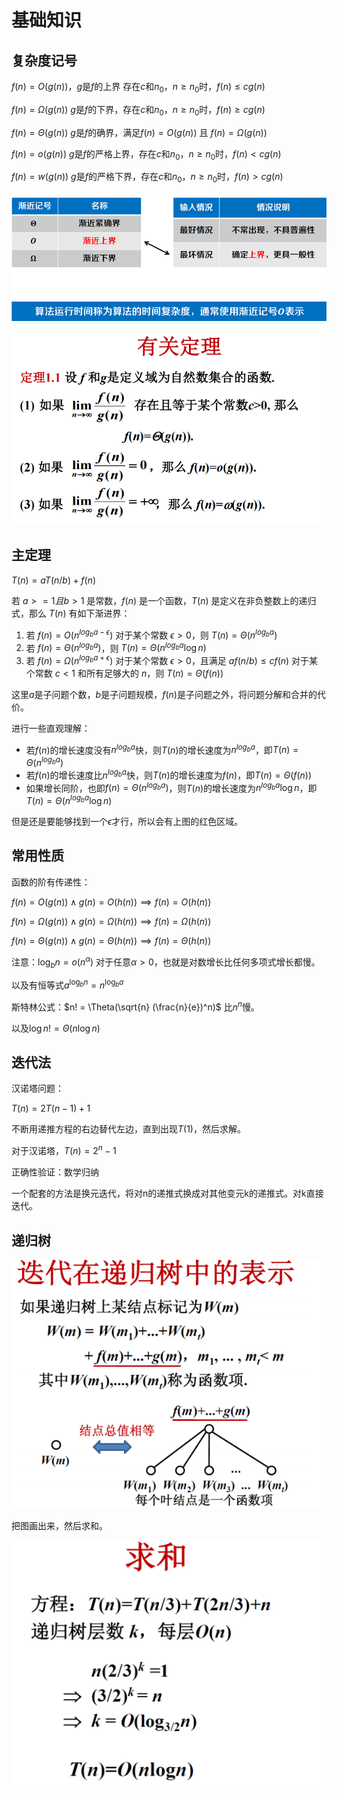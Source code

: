 # 基础知识

## 复杂度记号

$f(n) = O(g(n))$，$g$是$f$的上界 存在$c$和$n_0$，$n \geq n_0$时，$f(n) \leq c g(n)$

$f(n) = \Omega(g(n))$ $g$是$f$的下界，存在$c$和$n_0$，$n \geq n_0$时，$f(n) \geq c g(n)$

$f(n) = \Theta(g(n))$ $g$是$f$的确界，满足$f(n)=O(g(n))$ 且 $f(n)=\Omega(g(n))$

$f(n) = o(g(n))$ $g$是$f$的严格上界，存在$c$和$n_0$，$n \geq n_0$时，$f(n) < c g(n)$

$f(n) = w(g(n))$ $g$是$f$的严格下界，存在$c$和$n_0$，$n \geq n_0$时，$f(n) > c g(n)$

![](img/2024-09-27-12-46-15.png)

![](img/2024-09-27-12-47-40.png)

## 主定理

$T(n) = aT(n/b) + f(n)$

若 $a>=1 且 b>1$ 是常数，$f(n)$ 是一个函数，$T(n)$ 是定义在非负整数上的递归式，那么 $T(n)$ 有如下渐进界：

1. 若 $f(n) = O(n^{log_b a - \epsilon})$ 对于某个常数 $\epsilon > 0$，则 $T(n) = \Theta(n^{log_b a})$
2. 若 $f(n) = \Theta(n^{log_b a})$，则 $T(n) = \Theta(n^{log_b a} \log n)$
3. 若 $f(n) = \Omega(n^{log_b a + \epsilon})$ 对于某个常数 $\epsilon > 0$，且满足 $a f(n/b) \leq c f(n)$ 对于某个常数 $c < 1$ 和所有足够大的 $n$，则 $T(n) = \Theta(f(n))$

这里$a$是子问题个数，$b$是子问题规模，$f(n)$是子问题之外，将问题分解和合并的代价。

进行一些直观理解：

- 若$f(n)$的增长速度没有$n^{log_b a}$快，则$T(n)$的增长速度为$n^{log_b a}$，即$T(n) = \Theta(n^{log_b a})$
- 若$f(n)$的增长速度比$n^{log_b a}$快，则$T(n)$的增长速度为$f(n)$，即$T(n) = \Theta(f(n))$
- 如果增长同阶，也即$f(n) = \Theta(n^{log_b a})$，则$T(n)$的增长速度为$n^{log_b a} \log n$，即$T(n) = \Theta(n^{log_b a} \log n)$

但是还是要能够找到一个$\epsilon$才行，所以会有上图的红色区域。

## 常用性质

函数的阶有传递性：

$f(n) = O(g(n)) \land g(n) = O(h(n)) \implies f(n) = O(h(n))$

$f(n) = \Omega(g(n)) \land g(n) = \Omega(h(n)) \implies f(n) = \Omega(h(n))$

$f(n) = \Theta(g(n)) \land g(n) = \Theta(h(n)) \implies f(n) = \Theta(h(n))$

注意：$\log_b n = o(n^\alpha)$ 对于任意$\alpha > 0$，也就是对数增长比任何多项式增长都慢。

以及有恒等式$a^{\log_b n} = n^{\log_b a}$

斯特林公式：$n! = \Theta(\sqrt{n} (\frac{n}{e})^n)$  比$n^n$慢。

以及$\log n! = \Theta(n \log n)$

## 迭代法

汉诺塔问题：

$T(n) = 2T(n-1) + 1$

不断用递推方程的右边替代左边，直到出现$T(1)$，然后求解。

对于汉诺塔，$T(n) = 2^n - 1$

正确性验证：数学归纳

一个配套的方法是换元迭代，将对n的递推式换成对其他变元k的递推式。对k直接迭代。

## 递归树


![](img/2024-12-29-02-36-19.png)

把图画出来，然后求和。

![](img/2024-12-29-02-37-36.png)

